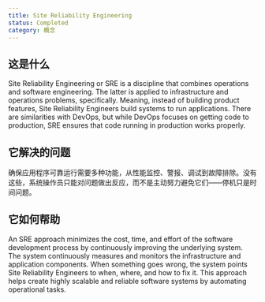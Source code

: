 ```yaml
---
title: Site Reliability Engineering
status: Completed
category: 概念
---
```


## 这是什么

Site Reliability Engineering or SRE is a discipline that combines operations and software engineering. The latter is applied to infrastructure and operations problems, specifically. Meaning, instead of building product features, Site Reliability Engineers build systems to run applications. There are similarities with DevOps, but while DevOps focuses on getting code to production, SRE ensures that code running in production works properly.

## 它解决的问题

确保应用程序可靠运行需要多种功能，从性能监控、警报、调试到故障排除。没有这些，系统操作员只能对问题做出反应，而不是主动努力避免它们——停机只是时间问题。

## 它如何帮助

An SRE approach minimizes the cost, time, and effort of the software development process by continuously improving the underlying system. The system continuously measures and monitors the infrastructure and application components. When something goes wrong, the system points Site Reliability Engineers to when, where, and how to fix it. This approach helps create highly scalable and reliable software systems by automating operational tasks.

